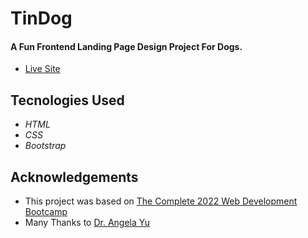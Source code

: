 # TinDog

#### A Fun Frontend Landing Page Design Project For Dogs.
- [Live Site](https://a1shuvo-tindog.netlify.app/)

## Tecnologies Used
* _HTML_
* _CSS_
* _Bootstrap_

## Acknowledgements
- This project was based on [The Complete 2022 Web Development Bootcamp](https://www.udemy.com/course/the-complete-web-development-bootcamp/)
- Many Thanks to [Dr. Angela Yu](https://github.com/angelabauer)
